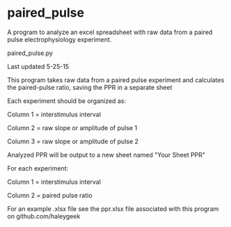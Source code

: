 # paired_pulse
A program to analyze an excel spreadsheet with raw data from a paired pulse electrophysiology experiment.

paired_pulse.py

Last updated 5-25-15


This program takes raw data from a paired pulse experiment and calculates the paired-pulse ratio, saving the PPR in a separate sheet


Each experiment should be organized as:

  Column 1 = interstimulus interval

  Column 2 = raw slope or amplitude of pulse 1
  
  Column 3 = raw slope or amplitude of pulse 2
  

Analyzed PPR will be output to a new sheet named "Your Sheet PPR"

  For each experiment:
  
  Column 1 = interstimulus interval
  
  Column 2 = paired pulse ratio
  
  
For an example .xlsx file see the ppr.xlsx file associated with this program on github.com/haleygeek 
